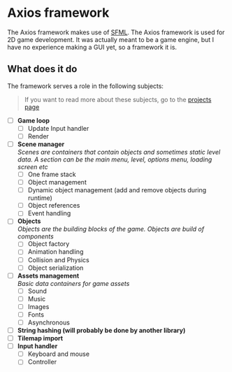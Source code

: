 # Axios framework
The Axios framework makes use of [SFML](https://www.sfml-dev.org/). The Axios framework is used for 2D game development. It was actually meant to be a game engine, but I have no experience making a GUI yet, so a framework it is. 

## What does it do
The framework serves a role in the following subjects:
> If you want to read more about these subjects, go to the [projects page](https://antjowie.github.io/projects/axios-framework/)
- [ ] **Game loop**
    - [ ] Update Input handler
    - [ ] Render
- [ ] **Scene manager**  
    _Scenes are containers that contain objects and sometimes static level data. A section can be the main menu, level, options menu, loading screen etc_  
    - [ ] One frame stack
    - [ ] Object management  
    - [ ] Dynamic object management (add and remove objects during runtime)
    - [ ] Object references 
    - [ ] Event handling
- [ ] **Objects**  
    _Objects are the building blocks of the game. Objects are build of components_
    - [ ] Object factory
    - [ ] Animation handling
    - [ ] Collision and Physics
    - [ ] Object serialization
- [ ] **Assets management**  
    _Basic data containers for game assets_
    - [ ] Sound
    - [ ] Music
    - [ ] Images
    - [ ] Fonts
    - [ ] Asynchronous
- [ ] **String hashing (will probably be done by another library)**
- [ ] **Tilemap import**
- [ ] **Input handler**
    - [ ] Keyboard and mouse
    - [ ] Controller
